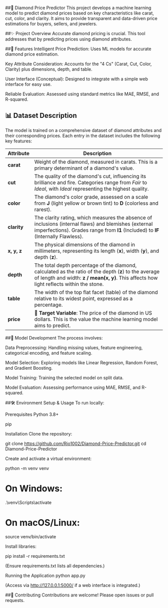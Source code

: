 ##💎 Diamond Price Predictor
This project develops a machine learning model to predict diamond prices based on key characteristics like carat, cut, color, and clarity. It aims to provide transparent and data-driven price estimations for buyers, sellers, and jewelers.

##✨ Project Overview
Accurate diamond pricing is crucial. This tool addresses that by predicting prices using diamond attributes.

##🚀 Features
Intelligent Price Prediction: Uses ML models for accurate diamond price estimation.

Key Attribute Consideration: Accounts for the "4 Cs" (Carat, Cut, Color, Clarity) plus dimensions, depth, and table.

User Interface (Conceptual): Designed to integrate with a simple web interface for easy use.

Reliable Evaluation: Assessed using standard metrics like MAE, RMSE, and R-squared.

## 📊 Dataset Description

The model is trained on a comprehensive dataset of diamond attributes and their corresponding prices. Each entry in the dataset includes the following key features:

| Attribute   | Description |
|-------------|-------------|
| **carat**   | Weight of the diamond, measured in carats. This is a primary determinant of a diamond's value. |
| **cut**     | The quality of the diamond's cut, influencing its brilliance and fire. Categories range from *Fair* to *Ideal*, with *Ideal* representing the highest quality. |
| **color**   | The diamond's color grade, assessed on a scale from **J** (light yellow or brown tint) to **D** (colorless and rarest). |
| **clarity** | The clarity rating, which measures the absence of inclusions (internal flaws) and blemishes (external imperfections). Grades range from **I1** (Included) to **IF** (Internally Flawless). |
| **x, y, z** | The physical dimensions of the diamond in millimeters, representing its length (**x**), width (**y**), and depth (**z**). |
| **depth**   | The total depth percentage of the diamond, calculated as the ratio of the depth (**z**) to the average of length and width: **z / mean(x, y)**. This affects how light reflects within the stone. |
| **table**   | The width of the top flat facet (table) of the diamond relative to its widest point, expressed as a percentage. |
| **price**   | 🎯 **Target Variable**: The price of the diamond in US dollars. This is the value the machine learning model aims to predict. |

##🧠 Model Development
The process involves:

Data Preprocessing: Handling missing values, feature engineering, categorical encoding, and feature scaling.

Model Selection: Exploring models like Linear Regression, Random Forest, and Gradient Boosting.

Model Training: Training the selected model on split data.

Model Evaluation: Assessing performance using MAE, RMSE, and R-squared.

##🛠️ Environment Setup & Usage
To run locally:

Prerequisites
Python 3.8+

pip

Installation
Clone the repository:

git clone https://github.com/Rio1002/Diamond-Price-Predictor.git
cd Diamond-Price-Predictor

Create and activate a virtual environment:

python -m venv venv
# On Windows:
.\venv\Scripts\activate
# On macOS/Linux:
source venv/bin/activate

Install libraries:

pip install -r requirements.txt

(Ensure requirements.txt lists all dependencies.)

Running the Application
python app.py

(Access via http://127.0.0.1:5000/ if a web interface is integrated.)

##🤝 Contributing
Contributions are welcome! Please open issues or pull requests.
